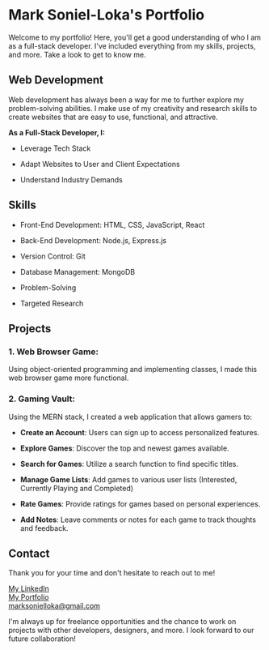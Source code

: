 # Mark Soniel-Loka's Portfolio

Welcome to my portfolio! Here, you'll get a good understanding of who I am as a full-stack developer.
I've included everything from my skills, projects, and more.
Take a look to get to know me.

## Web Development

Web development has always been a way for me to further explore my problem-solving abilities.
I make use of my creativity and research skills to create websites that are easy to use, functional,
and attractive. 

**As a Full-Stack Developer, I:**

* Leverage Tech Stack

* Adapt Websites to User and Client Expectations

* Understand Industry Demands

## Skills

* Front-End Development: HTML, CSS, JavaScript, React

* Back-End Development: Node.js, Express.js

* Version Control: Git

* Database Management: MongoDB

* Problem-Solving 

* Targeted Research 

## Projects

### 1. Web Browser Game: 

Using object-oriented programming and implementing classes, I made this web browser game more functional. 

### 2. Gaming Vault:

Using the MERN stack, I created a web application that allows gamers to: 

* **Create an Account**: Users can sign up to access personalized features.

* **Explore Games**: Discover the top and newest games available.

* **Search for Games**: Utilize a search function to find specific titles.

* **Manage Game Lists**: Add games to various user lists (Interested, Currently Playing and Completed)

* **Rate Games**: Provide ratings for games based on personal experiences.

* **Add Notes**: Leave comments or notes for each game to track thoughts and feedback.

## Contact

Thank you for your time and don't hesitate to reach out to me!

[My LinkedIn](https://www.linkedin.com/in/mark-soniel-loka/) <br>
[My Portfolio](https://mark-soniel-loka-portfolio.vercel.app) <br>
marksonielloka@gmail.com <br>

I'm always up for freelance opportunities and the chance to work on projects with other developers, designers, and more. I look forward to our future collaboration!
